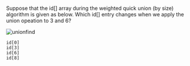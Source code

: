 ###

Suppose that the id[] array during the weighted quick union (by size) algorithm is given as below.
Which id[] entry changes when we apply the union opeation to 3 and 6?

![unionfind](https://cloud.githubusercontent.com/assets/5623445/23068458/c110846c-f4f1-11e6-9900-24a04efcbde3.PNG)

```
id[0]
id[3]
id[6]
id[8]
```
